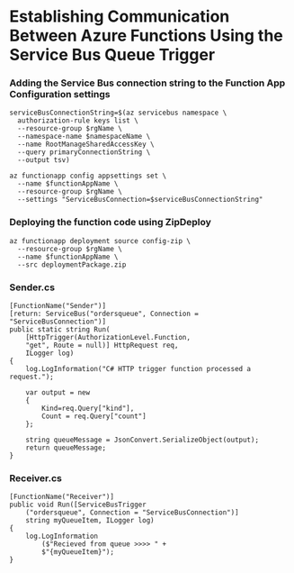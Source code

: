 # Establishing Communication Between Azure Functions Using the Service Bus Queue Trigger


### Adding the Service Bus connection string to the Function App Configuration settings
```
serviceBusConnectionString=$(az servicebus namespace \
  authorization-rule keys list \
  --resource-group $rgName \
  --namespace-name $namespaceName \
  --name RootManageSharedAccessKey \
  --query primaryConnectionString \
  --output tsv)

az functionapp config appsettings set \
  --name $functionAppName \
  --resource-group $rgName \
  --settings "ServiceBusConnection=$serviceBusConnectionString"
```

### Deploying the function code using ZipDeploy
```
az functionapp deployment source config-zip \
  --resource-group $rgName \
  --name $functionAppName \
  --src deploymentPackage.zip
```

### Sender.cs
```
[FunctionName("Sender")]
[return: ServiceBus("ordersqueue", Connection = "ServiceBusConnection")]
public static string Run(
    [HttpTrigger(AuthorizationLevel.Function, 
    "get", Route = null)] HttpRequest req,
    ILogger log)
{
    log.LogInformation("C# HTTP trigger function processed a request.");

    var output = new
    {
        Kind=req.Query["kind"],
        Count = req.Query["count"]
    }; 

    string queueMessage = JsonConvert.SerializeObject(output);
    return queueMessage;
}
```

### Receiver.cs
```
[FunctionName("Receiver")]
public void Run([ServiceBusTrigger
    ("ordersqueue", Connection = "ServiceBusConnection")]
    string myQueueItem, ILogger log)
{
    log.LogInformation
        ($"Recieved from queue >>>> " +
        $"{myQueueItem}");
}
```